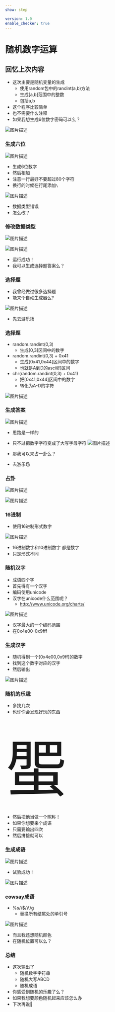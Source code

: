 ```yaml
---
show: step

version: 1.0
enable_checker: true
---
```


# 随机数字运算
## 回忆上次内容

- 这次主要是随机变量的生成
	- 使用random包中的randint(a,b)方法
	- 生成[a,b]范围中的整数
	- 包括a,b
- 这个程序比较简单
- 也不需要什么注释
- 如果我想生成6位数字密码可以么？

![图片描述](https://doc.shiyanlou.com/courses/uid1190679-20210818-1629257752891)

### 生成六位
![图片描述](https://doc.shiyanlou.com/courses/uid1190679-20210818-1629259962022)

- 生成6位数字
- 然后相加
- 注意一行最好不要超过80个字符
- 换行的时候在行尾添加`\`

![图片描述](https://doc.shiyanlou.com/courses/uid1190679-20210818-1629259951086)

- 数据类型错误
- 怎么改？

### 修改数据类型

![图片描述](https://doc.shiyanlou.com/courses/uid1190679-20210818-1629260085373)

![图片描述](https://doc.shiyanlou.com/courses/uid1190679-20210818-1629260104720)

- 运行成功！
- 我可以生成选择题答案么？

### 选择题

- 我曾经做过很多选择题
- 能来个自动生成器么?

![图片描述](https://doc.shiyanlou.com/courses/uid1190679-20210819-1629349778553)

- 先去游乐场

### 选择题
- random.randint(0,3)
	- 生成[0,3]区间中的数字
- random.randint(0,3) + 0x41
	- 生成[0x41,0x44]区间中的数字
	- 也就是A到D的ascii码区间
- chr(random.randint(0,3) + 0x41)
	- 把[0x41,0x44]区间中的数字
	- 转化为A-D的字符

![图片描述](https://doc.shiyanlou.com/courses/uid1190679-20210818-1629260470863)

### 生成答案

![图片描述](https://doc.shiyanlou.com/courses/uid1190679-20210818-1629260954097)

- 思路是一样的
- 只不过把数字字符变成了大写字母字符
![图片描述](https://doc.shiyanlou.com/courses/uid1190679-20210818-1629260929761)

- 那我可以来占一卦么？
- 去游乐场

### 占卦

![图片描述](https://doc.shiyanlou.com/courses/uid1190679-20210818-1629262876246)

![图片描述](https://doc.shiyanlou.com/courses/uid1190679-20210818-1629262940881)

### 16进制
- 使用16进制形式数字

![图片描述](https://doc.shiyanlou.com/courses/uid1190679-20210818-1629263057078)

- 16进制数字和10进制数字 都是数字
- 只是形式不同 
### 随机汉字

- 成语四个字
- 首先得有一个汉字
- 编码使用unicode
- 汉字在unicode什么范围呢？
	- http://www.unicode.org/charts/

![图片描述](https://doc.shiyanlou.com/courses/uid1190679-20210818-1629261206846)

- 汉字最大的一个编码范围
- 在0x4e00-0x9fff



### 生成汉字

- 随机得到一个[0x4e00,0x9ff]的数字
- 找到这个数字对应的汉字
- 然后输出

![图片描述](https://doc.shiyanlou.com/courses/uid1190679-20210818-1629261330139)

### 随机的乐趣

- 多找几次
- 也许你会发现好玩的东西

<div style="font-size:200px">蜰</div>

- 然后把他当做一个昵称！
- 如果你想要来个成语
- 只需要输出四次
- 然后拼接就可以

### 生成成语

![图片描述](https://doc.shiyanlou.com/courses/uid1190679-20210818-1629261938589)

- 试验成功！

![图片描述](https://doc.shiyanlou.com/courses/uid1190679-20210818-1629261947113)

### cowsay成语

- %s/\\$/\\\\/g
	- 替换所有结尾处的单引号

![图片描述](https://doc.shiyanlou.com/courses/uid1190679-20210930-1632994870361)

- 而且我还想随机颜色
- 在随机位置可以么？

### 总结
- 这次输出了
	- 随机数字字符串
	- 随机大写ABCD
	- 随机成语
- 你感受到随机的乐趣了么？
- 如果我想要颜色随机起来应该怎么办
- 下次再说👋
